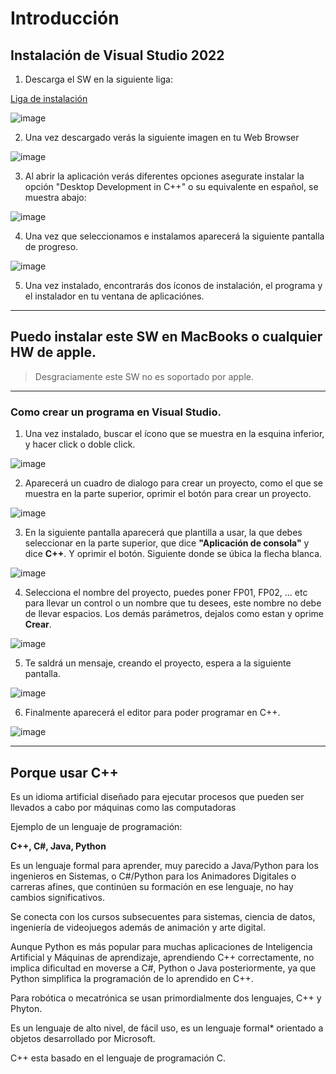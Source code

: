 # Introducción

## Instalación de Visual Studio 2022

1. Descarga el SW en la siguiente liga:

[Liga de instalación](https://visualstudio.microsoft.com/es/downloads/)


![image](https://github.com/user-attachments/assets/26b7fc2e-416c-4fb5-8df0-35c8f4bdc030)



2. Una vez descargado verás la siguiente imagen en tu Web Browser

![image](https://github.com/user-attachments/assets/20fa6e92-fa02-4b5b-b88d-6c5e5844d167)


3. Al abrir la aplicación verás diferentes opciones asegurate instalar la opción "Desktop Development in C++" o su equivalente en español, se muestra abajo:

![image](https://github.com/user-attachments/assets/d8623733-4936-4635-bf1e-864c18e8aee4)

4. Una vez que seleccionamos e instalamos aparecerá la siguiente pantalla de progreso.

![image](https://github.com/user-attachments/assets/b6d3ba71-065e-4cc6-a7f6-723b459db149)

5. Una vez instalado, encontrarás dos íconos de instalación, el programa y el instalador en tu ventana de aplicaciónes.

___

## Puedo instalar este SW en MacBooks o cualquier HW de apple.

> Desgraciamente este SW no es soportado por apple.

___


### Como crear un programa en Visual Studio.

1. Una vez instalado, buscar el ícono que se muestra en la esquina inferior, y hacer click o doble click. 

![image](https://github.com/user-attachments/assets/4eddaa43-6da8-41cc-b1e2-e0b68c88129f)

2. Aparecerá un cuadro de dialogo para crear un proyecto, como el que se muestra en la parte superior, oprimir el botón para crear un proyecto.

![image](https://github.com/user-attachments/assets/1d1a1653-f43c-4854-b934-57eca7c6ff65)


3. En la siguiente pantalla aparecerá que plantilla a usar, la que debes seleccionar en la parte superior, que dice **"Aplicación de consola"** y dice **C++**. Y oprimir el botón. Siguiente donde se úbica la flecha blanca.

![image](https://github.com/user-attachments/assets/49024eac-73ba-4d4b-a6df-f5a86baa25e8)


4. Selecciona el nombre del proyecto, puedes poner FP01, FP02, ... etc para llevar un control o un nombre que tu desees, este nombre no debe de llevar espacios. Los demás parámetros, dejalos como estan y oprime **Crear**.

![image](https://github.com/user-attachments/assets/5e068998-f1f6-4b0a-adeb-c2c808544ba8)


5. Te saldrá un mensaje, creando el proyecto, espera a la siguiente pantalla.

![image](https://github.com/user-attachments/assets/61086a96-f32c-486c-a732-b7fa519c2c9d)

6. Finalmente aparecerá el editor para poder programar en C++.

![image](https://github.com/user-attachments/assets/f56ffc34-11f1-41d2-8334-941187dd8767)

___

## Porque usar C++

Es un idioma artificial diseñado para ejecutar procesos que pueden ser llevados a cabo por máquinas como las computadoras

Ejemplo de un lenguaje de programación:

**C++, C#, Java, Python**

Es un lenguaje formal para aprender, muy parecido a Java/Python para los ingenieros en Sistemas, o C#/Python para los Animadores Digitales o carreras afines, que continúen su formación en ese lenguaje, no hay cambios significativos.

Se conecta con los cursos subsecuentes para sistemas, ciencia de datos, ingeniería de videojuegos además de animación y arte digital.

Aunque Python es más popular para muchas aplicaciones de Inteligencia Artificial y Máquinas de aprendizaje, aprendiendo C++ correctamente, no implica dificultad en moverse a C#, Python o Java posteriormente, ya que Python simplifica la programación de lo aprendido en C++.

Para robótica o mecatrónica se usan primordialmente dos lenguajes, C++ y Phyton.

Es un lenguaje de alto nivel, de fácil uso, es un lenguaje formal* orientado a objetos desarrollado por Microsoft.


C++ esta basado en el lenguaje de programación C.















